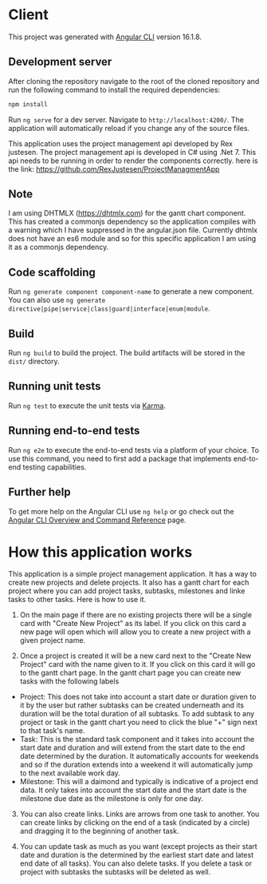 # Client

This project was generated with [Angular CLI](https://github.com/angular/angular-cli) version 16.1.8.

## Development server

After cloning the repository navigate to the root of the cloned repository and run the following command to install the required dependencies: 
```bash
npm install
```

Run `ng serve` for a dev server. Navigate to `http://localhost:4200/`. The application will automatically reload if you change any of the source files.

This application uses the project management api developed by Rex justesen. The project management api is developed in C# using .Net 7. This api needs to be running in order to render the components correctly. here is the link: https://github.com/RexJustesen/ProjectManagmentApp

## Note
I am using DHTMLX (https://dhtmlx.com) for the gantt chart component. This has created a commonjs dependency so the application compiles with a warning which I have suppressed in the angular.json file. Currently dhtmlx does not have an es6 module and so for this specific application I am using it as a commonjs dependency. 

## Code scaffolding

Run `ng generate component component-name` to generate a new component. You can also use `ng generate directive|pipe|service|class|guard|interface|enum|module`.

## Build

Run `ng build` to build the project. The build artifacts will be stored in the `dist/` directory.

## Running unit tests

Run `ng test` to execute the unit tests via [Karma](https://karma-runner.github.io).

## Running end-to-end tests

Run `ng e2e` to execute the end-to-end tests via a platform of your choice. To use this command, you need to first add a package that implements end-to-end testing capabilities.

## Further help

To get more help on the Angular CLI use `ng help` or go check out the [Angular CLI Overview and Command Reference](https://angular.io/cli) page.


# How this application works

This application is a simple project management application. It has a way to create new projects and delete projects. It also has a gantt chart for each project where you can add project tasks, subtasks, milestones and linke tasks to other tasks. Here is how to use it. 

1. On the main page if there are no existing projects there will be a single card with "Create New Project" as its label. If you click on this card a new page will open which will allow you to create a new project with a given project name. 

2. Once a project is created it will be a new card next to the "Create New Project" card with the name given to it. If you click on this card it will go to the gantt chart page. In the gantt chart page you can create new tasks with the following labels 

- Project: This does not take into account a start date or duration given to it by the user but rather subtasks can be created underneath and its duration will be the total duration of all subtasks. To add subtask to any project or task in the gantt chart you need to click the blue "+" sign next to that task's name. 
- Task: This is the standard task component and it takes into account the start date and duration and will extend from the start date to the end date determined by the duration. It automatically accounts for weekends and so if the duration extends into a weekend it will automatically jump to the next available work day. 
- Milestone: This will a daimond and typically is indicative of a project end data. It only takes into account the start date and the start date is the milestone due date as the milestone is only for one day. 

3. You can also create links. Links are arrows from one task to another. You can create links by clicking on the end of a task (indicated by a circle) and dragging it to the beginning of another task. 

4. You can update task as much as you want (except projects as their start date and duration is the determined by the earliest start date and latest end date of all tasks). You can also delete tasks. If you delete a task or project with subtasks the subtasks will be deleted as well. 

